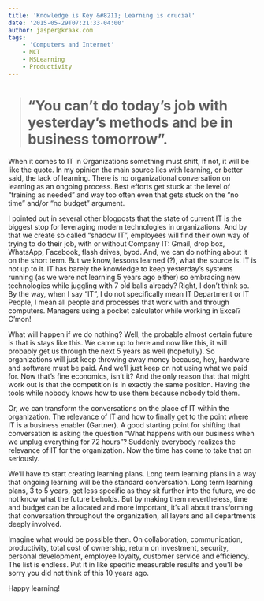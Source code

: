 ```yaml
---
title: 'Knowledge is Key &#8211; Learning is crucial'
date: '2015-05-29T07:21:33-04:00'
author: jasper@kraak.com
tags:
    - 'Computers and Internet'
    - MCT
    - MSLearning
    - Productivity
---
```


> # “You can’t do today’s job with yesterday’s methods and be in business tomorrow”.

When it comes to IT in Organizations something must shift, if not, it will be like the quote. In my opinion the main source lies with learning, or better said, the lack of learning. There is no organizational conversation on learning as an ongoing process. Best efforts get stuck at the level of “training as needed” and way too often even that gets stuck on the “no time” and/or “no budget” argument.

I pointed out in several other blogposts that the state of current IT is the biggest stop for leveraging modern technologies in organizations. And by that we create so called “shadow IT”, employees will find their own way of trying to do their job, with or without Company IT: Gmail, drop box, WhatsApp, Facebook, flash drives, byod. And, we can do nothing about it on the short term. But we know, lessons learned (?), what the source is. IT is not up to it. IT has barely the knowledge to keep yesterday’s systems running (as we were not learning 5 years ago either) so embracing new technologies while juggling with 7 old balls already? Right, I don’t think so. By the way, when I say “IT”, I do not specifically mean IT Department or IT People, I mean all people and processes that work with and through computers. Managers using a pocket calculator while working in Excel? C’mon!

What will happen if we do nothing? Well, the probable almost certain future is that is stays like this. We came up to here and now like this, it will probably get us through the next 5 years as well (hopefully). So organizations will just keep throwing away money because, hey, hardware and software must be paid. And we’ll just keep on not using what we paid for. Now that’s fine economics, isn’t it? And the only reason that that might work out is that the competition is in exactly the same position. Having the tools while nobody knows how to use them because nobody told them.

Or, we can transform the conversations on the place of IT within the organization. The relevance of IT and how to finally get to the point where IT is a business enabler (Gartner). A good starting point for shifting that conversation is asking the question “What happens with our business when we unplug everything for 72 hours”? Suddenly everybody realizes the relevance of IT for the organization. Now the time has come to take that on seriously.

We’ll have to start creating learning plans. Long term learning plans in a way that ongoing learning will be the standard conversation. Long term learning plans, 3 to 5 years, get less specific as they sit further into the future, we do not know what the future beholds. But by making them nevertheless, time and budget can be allocated and more important, it’s all about transforming that conversation throughout the organization, all layers and all departments deeply involved.

Imagine what would be possible then. On collaboration, communication, productivity, total cost of ownership, return on investment, security, personal development, employee loyalty, customer service and efficiency. The list is endless. Put it in like specific measurable results and you’ll be sorry you did not think of this 10 years ago.

Happy learning!
